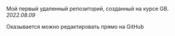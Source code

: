 Мой первый удаленный репозиторий, созданный на курсе GB.
*2022.08.09*

Оказывается можно редактировать прямо на GitHub
